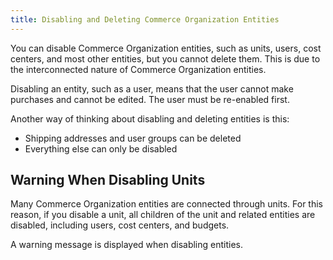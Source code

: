 ```yaml
---
title: Disabling and Deleting Commerce Organization Entities
---
```


You can disable Commerce Organization entities, such as units, users, cost centers, and most other entities, but you cannot delete them. This is due to the interconnected nature of Commerce Organization entities.

Disabling an entity, such as a user, means that the user cannot make purchases and cannot be edited. The user must be re-enabled first.

Another way of thinking about disabling and deleting entities is this:

- Shipping addresses and user groups can be deleted
- Everything else can only be disabled

## Warning When Disabling Units

Many Commerce Organization entities are connected through units. For this reason, if you disable a unit, all children of the unit and related entities are disabled, including users, cost centers, and budgets.

A warning message is displayed when disabling entities.

